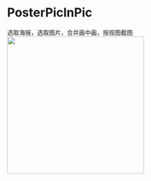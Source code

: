 # PosterPicInPic
选取海报，选取图片，合并画中画，按视图截图
<img src="https://github.com/zhengwei931102/PosterPicInPic/blob/master/gif.gif" width="320">
